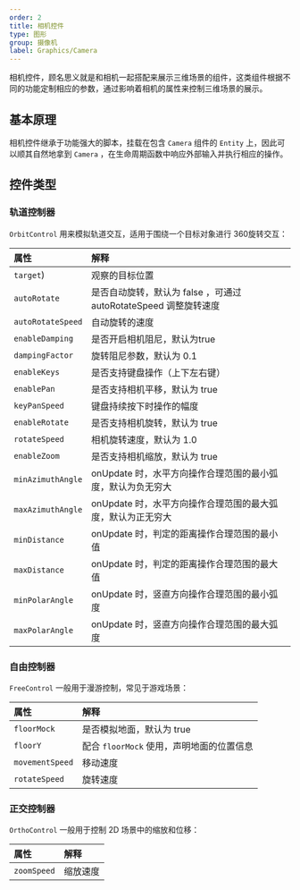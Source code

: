 ```yaml
---
order: 2
title: 相机控件
type: 图形
group: 摄像机
label: Graphics/Camera
---
```


相机控件，顾名思义就是和相机一起搭配来展示三维场景的组件，这类组件根据不同的功能定制相应的参数，通过影响着相机的属性来控制三维场景的展示。

## 基本原理

相机控件继承于功能强大的脚本，挂载在包含 `Camera` 组件的 `Entity` 上，因此可以顺其自然地拿到 `Camera` ，在生命周期函数中响应外部输入并执行相应的操作。

## 控件类型

### 轨道控制器

`OrbitControl` 用来模拟轨道交互，适用于围绕一个目标对象进行 360旋转交互：

<playground src="gltf-basic.ts"></playground>

|属性|解释|
|:--|:--|
|`target`)|观察的目标位置|
|`autoRotate`|是否自动旋转，默认为 false ，可通过 autoRotateSpeed 调整旋转速度|
|`autoRotateSpeed`|自动旋转的速度|
|`enableDamping`| 是否开启相机阻尼，默认为true|
|`dampingFactor` | 旋转阻尼参数，默认为 0.1|
|`enableKeys`| 是否支持键盘操作（上下左右键）|
|`enablePan`| 是否支持相机平移，默认为 true| 
|`keyPanSpeed` | 键盘持续按下时操作的幅度| 
|`enableRotate` | 是否支持相机旋转，默认为 true| 
|`rotateSpeed` | 相机旋转速度，默认为 1.0| 
|`enableZoom`| 是否支持相机缩放，默认为 true| 
|`minAzimuthAngle`| onUpdate 时，水平方向操作合理范围的最小弧度，默认为负无穷大| 
|`maxAzimuthAngle`| onUpdate 时，水平方向操作合理范围的最大弧度，默认为正无穷大| 
|`minDistance` | onUpdate 时，判定的距离操作合理范围的最小值| 
|`maxDistance` | onUpdate 时，判定的距离操作合理范围的最大值| 
|`minPolarAngle` | onUpdate 时，竖直方向操作合理范围的最小弧度| 
|`maxPolarAngle` | onUpdate 时，竖直方向操作合理范围的最大弧度|

### 自由控制器

`FreeControl` 一般用于漫游控制，常见于游戏场景：

<playground src="controls-free.ts"></playground>

|属性|解释|
|:--|:--|
|`floorMock` | 是否模拟地面，默认为 true |
|`floorY` | 配合 `floorMock` 使用，声明地面的位置信息 |
|`movementSpeed` | 移动速度 |
|`rotateSpeed` | 旋转速度 |

### 正交控制器

`OrthoControl` 一般用于控制 2D 场景中的缩放和位移：

<playground src="ortho-control.ts"></playground>

|属性|解释|
|:--|:--|
|`zoomSpeed`| 缩放速度 |